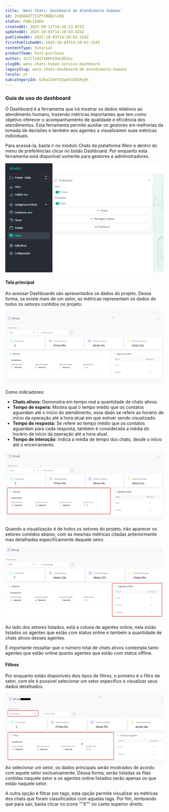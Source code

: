 ```yaml
---
title: 'Weni Chats: Dashboard de Atendimento humano'
id: 2nQ88AZT72iPf2BQBzloDQ
status: PUBLISHED
createdAt: 2025-09-12T16:36:13.073Z
updatedAt: 2025-10-03T14:20:03.324Z
publishedAt: 2025-10-03T14:20:03.324Z
firstPublishedAt: 2025-10-03T14:20:03.324Z
contentType: tutorial
productTeam: Post-purchase
author: 4JJllZ4I71DHhIOaLOE3nz
slugEN: weni-chats-human-service-dashboard
legacySlug: weni-chats-dashboard-de-atendimento-humano
locale: pt
subcategoryId: 6Jkw23mYV23p4V33O1Hjdh
---
```


### Guia de uso do dashboard

O Dashboard é a ferramenta que irá mostrar os dados relativos ao atendimento
humano, trazendo métricas importantes que tem como objetivo oferecer o
acompanhamento de qualidade e eficiência dos atendimentos. Esta ferramenta
permite auxiliar os gestores em melhorias da tomada de decisões e também aos
agentes a visualizarem suas métricas individuais.

Para acessá\-la, basta ir no módulo Chats da plataforma Weni e dentro do menu
de preferências clicar no botão Dashboard. Por enquanto esta ferramenta está
disponível somente para gestores e administradores.

![](https://raw.githubusercontent.com/vtexdocs/help-center-content/refs/heads/main/docs/pt/tutorials/weni-by-vtex/chats/weni-chats-dashboard-de-atendimento-humano_1.png)

#### Tela principal

Ao acessar Dashboards são apresentados os dados do projeto. Dessa forma, se
existe mais de um setor, as métricas representam os dados de todos os setores
contidos no projeto.

![](https://raw.githubusercontent.com/vtexdocs/help-center-content/refs/heads/main/docs/pt/tutorials/weni-by-vtex/chats/weni-chats-dashboard-de-atendimento-humano_2.png) 

Como indicadores:

- **Chats ativos:** Demonstra em tempo real a quantidade de chats ativos.
- **Tempo de espera:** Mostra qual o tempo médio que os contatos aguardam até o início do atendimento, esse dado se refere ao horário de início da operação até a hora atual em que estiver sendo visualizado.
- **Tempo de resposta:** Se refere ao tempo médio que os contatos aguardam para cada resposta, também é considerada a média do horário de início da operação até a hora atual.
- **Tempo de interação:** Indica a média de tempo dos chats, desde o início até o encerramento.

![](https://raw.githubusercontent.com/vtexdocs/help-center-content/refs/heads/main/docs/pt/tutorials/weni-by-vtex/chats/weni-chats-dashboard-de-atendimento-humano_3.png) 

Quando a visualização é de todos os setores do projeto, irão aparecer os setores contidos abaixo, com as mesmas métricas citadas anteriormente mas detalhadas especificamente daquele setor.

![](https://raw.githubusercontent.com/vtexdocs/help-center-content/refs/heads/main/docs/pt/tutorials/weni-by-vtex/chats/weni-chats-dashboard-de-atendimento-humano_4.png) 

Ao lado dos setores listados, está a coluna de agentes online, nela estão listados os agentes que estão com status online e também a quantidade de chats ativos desses agentes.

É importante ressaltar que o número total de chats ativos contempla tanto
agentes que estão online quanto agentes que estão com status offline.

#### Filtros

Por enquanto estão disponíveis dois tipos de filtros, o primeiro é o filtro de
setor, com ele é possível selecionar um setor específico e visualizar seus dados
detalhados.

![](https://raw.githubusercontent.com/vtexdocs/help-center-content/refs/heads/main/docs/pt/tutorials/weni-by-vtex/chats/weni-chats-dashboard-de-atendimento-humano_5.png) Ao selecionar um setor, os dados principais serão mostrados de acordo com aquele setor exclusivamente. Dessa forma, serão listadas as filas contidas naquele setor e os agentes online listados serão apenas os que estão naquele setor.

A outra opção é filtrar por tags, esta opção permite visualizar as métricas dos
chats que foram classificados com aquelas tags. Por fim, lembrando que para
sair, basta clicar no ícone ""X"" no canto superior direito.
